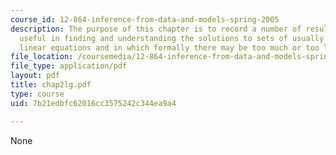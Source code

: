 ```yaml
---
course_id: 12-864-inference-from-data-and-models-spring-2005
description: The purpose of this chapter is to record a number of results which are
  useful in finding and understanding the solutions to sets of usually noisy simultaneous
  linear equations and in which formally there may be too much or too little information.
file_location: /coursemedia/12-864-inference-from-data-and-models-spring-2005/7b21edbfc62016cc3575242c344ea9a4_chap2lg.pdf
file_type: application/pdf
layout: pdf
title: chap2lg.pdf
type: course
uid: 7b21edbfc62016cc3575242c344ea9a4

---
```

None
